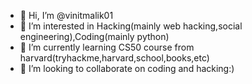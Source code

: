 - 👋 Hi, I’m @vinitmalik01
- 👀 I’m interested in Hacking(mainly web hacking,social engineering),Coding(mainly python)
- 🌱 I’m currently learning CS50 course from harvard(tryhackme,harvard,school,books,etc)
- 💞️ I’m looking to collaborate on coding and hacking:)

<!---
vinitmalik01/vinitmalik01 is a ✨ special ✨ repository because its `README.md` (this file) appears on your GitHub profile.
You can click the Preview link to take a look at your changes.
--->
